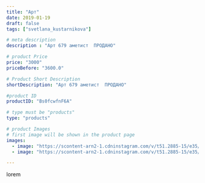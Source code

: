 ```yaml
---
title: "Арт"
date: 2019-01-19
draft: false
tags: ["svetlana_kustarnikova"]

# meta description
description : "Арт 679 аметист  ПРОДАНО"

# product Price
price: "3000"
priceBefore: "3600.0"

# Product Short Description
shortDescription: "Арт 679 аметист  ПРОДАНО"

#product ID
productID: "Bs0fcwfnF6A"

# type must be "products"
type: "products"

# product Images
# first image will be shown in the product page
images:
  - image: "https://scontent-arn2-1.cdninstagram.com/v/t51.2885-15/e35/47693776_286871671950615_9009195028029978618_n.jpg?_nc_ht=scontent-arn2-1.cdninstagram.com&_nc_cat=103&_nc_ohc=yinDXRbXxWYAX8imjmg&tp=1&oh=6a7b0af9a3273b6b4552267a39c9b1d2&oe=6060D08D&ig_cache_key=MTk2MDMzMDA1MDkyMDAxNjQyOA%3D%3D.2"
  - image: "https://scontent-arn2-1.cdninstagram.com/v/t51.2885-15/e35/49724007_1959586817442963_3161798437496646707_n.jpg?_nc_ht=scontent-arn2-1.cdninstagram.com&_nc_cat=103&_nc_ohc=cU9gMuzQ-ukAX-VpNAq&tp=1&oh=6f4d4b529235a020ffb0082c06b76d2a&oe=605EC505&ig_cache_key=MTk2MDMzMDA1MDkxMTY2MjM4OQ%3D%3D.2"

---
```

lorem
